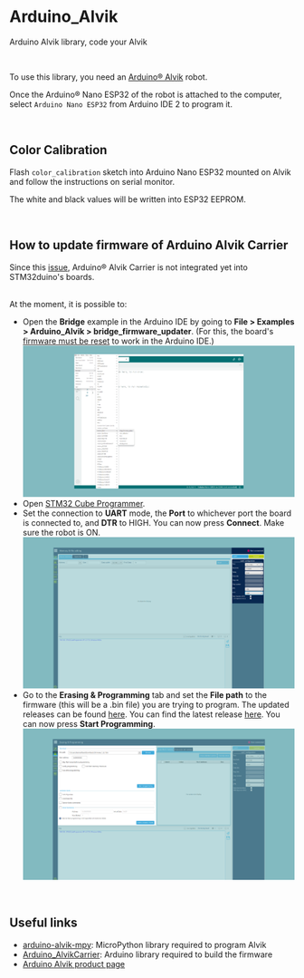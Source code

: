 # Arduino_Alvik
Arduino Alvik library, code your Alvik

<br> 

To use this library, you need an [Arduino® Alvik](https://store.arduino.cc/pages/alvik) robot.

Once the Arduino® Nano ESP32 of the robot is attached to the computer, select `Arduino Nano ESP32` from Arduino IDE 2 to program it.

<br>

## Color Calibration

Flash `color_calibration` sketch into Arduino Nano ESP32 mounted on Alvik and follow the instructions on serial monitor.

The white and black values will be written into ESP32 EEPROM. 

<br>

## How to update firmware of Arduino Alvik Carrier

Since this [issue](https://github.com/stm32duino/Arduino_Core_STM32/issues/2292), Arduino® Alvik Carrier is not integrated yet into STM32duino's boards.

<br>
At the moment, it is possible to:

- Open the **Bridge** example in the Arduino IDE by going to **File > Examples > Arduino_Alvik > bridge_firmware_updater**. (For this, the board's [firmware must be reset](https://support.arduino.cc/hc/en-us/articles/9810414060188-Reset-the-Arduino-bootloader-on-the-Nano-ESP32) to work in the Arduino IDE.)
![Bridge Firmware Updater](assets/bridgeFirmware.png)
- Open [STM32 Cube Programmer](https://www.st.com/en/development-tools/stm32cubeprog.html).
- Set the connection to **UART** mode, the **Port** to whichever port the board is connected to, and **DTR** to HIGH. You can now press **Connect**. Make sure the robot is ON.
![Settings for STMCube](assets/stmCubeSetup.png)
- Go to the **Erasing & Programming** tab and set the **File path** to the firmware (this will be a .bin file) you are trying to program. The updated releases can be found [here](https://github.com/arduino-libraries/Arduino_Alvik/releases/). You can find the latest release [here](https://github.com/arduino-libraries/Arduino_Alvik/releases/tag/1.0.1). You can now press **Start Programming**.
![Programming STM Cube](assets/ProgrammingstmCube.png)


<br>


## Useful links
- [arduino-alvik-mpy](https://github.com/arduino/arduino-alvik-mpy): MicroPython library required to program Alvik
- [Arduino_AlvikCarrier](https://github.com/arduino-libraries/Arduino_AlvikCarrier): Arduino library required to build the firmware
- [Arduino Alvik product page](https://store.arduino.cc/pages/alvik)
